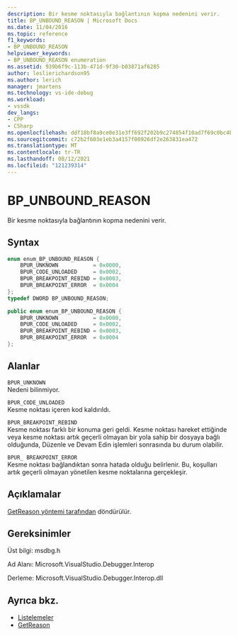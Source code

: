 ```yaml
---
description: Bir kesme noktasıyla bağlantının kopma nedenini verir.
title: BP_UNBOUND_REASON | Microsoft Docs
ms.date: 11/04/2016
ms.topic: reference
f1_keywords:
- BP_UNBOUND_REASON
helpviewer_keywords:
- BP_UNBOUND_REASON enumeration
ms.assetid: 939b6f9c-113b-471d-9f30-b03871af6285
author: leslierichardson95
ms.author: lerich
manager: jmartens
ms.technology: vs-ide-debug
ms.workload:
- vssdk
dev_langs:
- CPP
- CSharp
ms.openlocfilehash: ddf18bf8a9ce0e31e3ff692f202b9c274854f10ad7f69c0bc4b5edffc92c1fb4
ms.sourcegitcommit: c72b2f603e1eb3a4157f00926df2e263831ea472
ms.translationtype: MT
ms.contentlocale: tr-TR
ms.lasthandoff: 08/12/2021
ms.locfileid: "121239314"
---
```

# <a name="bp_unbound_reason"></a>BP_UNBOUND_REASON
Bir kesme noktasıyla bağlantının kopma nedenini verir.

## <a name="syntax"></a>Syntax

```cpp
enum enum_BP_UNBOUND_REASON {
    BPUR_UNKNOWN           = 0x0000,
    BPUR_CODE_UNLOADED     = 0x0002,
    BPUR_BREAKPOINT_REBIND = 0x0003,
    BPUR_BREAKPOINT_ERROR  = 0x0004
};
typedef DWORD BP_UNBOUND_REASON;
```

```csharp
public enum enum_BP_UNBOUND_REASON {
    BPUR_UNKNOWN           = 0x0000,
    BPUR_CODE_UNLOADED     = 0x0002,
    BPUR_BREAKPOINT_REBIND = 0x0003,
    BPUR_BREAKPOINT_ERROR  = 0x0004
};
```

## <a name="fields"></a>Alanlar
`BPUR_UNKNOWN`\
Nedeni bilinmiyor.

`BPUR_CODE_UNLOADED`\
Kesme noktası içeren kod kaldırıldı.

`BPUR_BREAKPOINT_REBIND`\
Kesme noktası farklı bir konuma geri geldi. Kesme noktası hareket ettiğinde veya kesme noktası artık geçerli olmayan bir yola sahip bir dosyaya bağlı olduğunda, Düzenle ve Devam Edin işlemleri sonrasında bu durum olabilir.

`BPUR_ BREAKPOINT_ERROR`\
Kesme noktası bağlandıktan sonra hatada olduğu belirlenir. Bu, koşulları artık geçerli olmayan yönetilen kesme noktalarına gerçekleşir.

## <a name="remarks"></a>Açıklamalar
[GetReason yöntemi tarafından](../../../extensibility/debugger/reference/idebugbreakpointunboundevent2-getreason.md) döndürülür.

## <a name="requirements"></a>Gereksinimler
Üst bilgi: msdbg.h

Ad Alanı: Microsoft.VisualStudio.Debugger.Interop

Derleme: Microsoft.VisualStudio.Debugger.Interop.dll

## <a name="see-also"></a>Ayrıca bkz.
- [Listelemeler](../../../extensibility/debugger/reference/enumerations-visual-studio-debugging.md)
- [GetReason](../../../extensibility/debugger/reference/idebugbreakpointunboundevent2-getreason.md)
